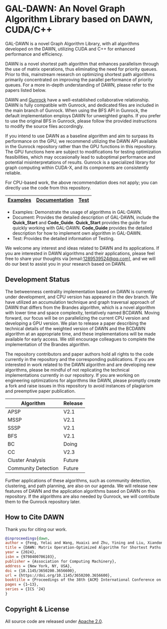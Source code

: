 # GAL-DAWN: An Novel Graph Algorithm Library based on DAWN, CUDA/C++

GAL-DAWN is a novel Graph Algorithm Library, with all algorithms developed on the DAWN, utilizing CUDA and C++ for enhanced performance and efficiency.

DAWN is a novel shortest path algorithm that enhances parallelism through the use of matrix operations, thus eliminating the need for priority queues. Prior to this, mainstream research on optimizing shortest path algorithms primarily concentrated on improving the parallel performance of priority queues. For a more in-depth understanding of DAWN, please refer to the papers listed below.

DAWN and [Gunrock](https://github.com/gunrock/gunrock) have a well-established collaborative relationship. DAWN is fully compatible with Gunrock, and dedicated files are included in the main branch of Gunrock. When using the BFS API in Gunrock, the default implementation employs DAWN for unweighted graphs. If you prefer to use the original BFS in Gunrock, please follow the provided instructions to modify the source files accordingly.

If you intend to use DAWN as a baseline algorithm and aim to surpass its performance on the GPU, we recommend utilizing the DAWN API available in the Gunrock repository rather than the GPU functions in this repository. The GPU functions here are subject to modifications for testing optimization feasibilities, which may occasionally lead to suboptimal performance and potential misinterpretations of results. Gunrock is a specialized library for graph computing within CUDA-X, and its components are consistently reliable. 

For CPU-based work, the above recommendation does not apply; you can directly use the code from this repository.

| [**Examples**](https://github.com/lxrzlyr/DAWN-An-Noval-SSSP-APSP-Algorithm/tree/dev/algorithm) | [**Documentation**](https://github.com/lxrzlyr/DAWN-An-Noval-SSSP-APSP-Algorithm/tree/dev/document) | [**Test**](https://github.com/lxrzlyr/DAWN-An-Noval-SSSP-APSP-Algorithm/tree/dev/test) |
| ----------------------------------------------------------------------------------------------- | --------------------------------------------------------------------------------------------------- | -------------------------------------------------------------------------------------- |
- Examples: Demonstrate the usage of algorithms in GAL-DAWN.
- Document: Provides the detailed description of GAL-DAWN, include the **Quick_Start** and **Code_Guide**. **Quick_Start** provides the guide for quickly working with GAL-DAWN. **Code_Guide** provides the detailed description for how to implement own algorithm in GAL-DAWN.
- Test: Provides the detailed information of Testing.

We welcome any interest and ideas related to DAWN and its applications. If you are interested in DAWN algorithms and their applications, please feel free to share your thoughts via [email:1289539524@qq.com], and we will do our best to assist you in your research based on DAWN.


## Development Status

The betweenness centrality implementation based on DAWN is currently under development, and CPU version has appeared in the dev branch. We have utilized an accumulation technique and graph traversal approach of DAWN that differs from the Brandes algorithm, which is a novel algorithm with lower time and space complexity, tentatively named BCDAWN. Moving forward, our focus will be on parallelizing the current CPU version and developing a GPU version. We plan to release a paper describing the technical details of the weighted version of DAWN and the BCDAWN algorithm at an appropriate time, and these implementations will be made available for early access. We still encourage colleagues to complete the implementation of the Brandes algorithm.

The repository contributors and paper authors hold all rights to the code currently in the repository and the corresponding publications. If you are interested in work related to the DAWN algorithm and are developing new algorithms, please be mindful of not replicating the technical implementations currently in our repository. If you are working on engineering optimizations for algorithms like DAWN, please promptly create a fork and raise issues in this repository to avoid instances of plagiarism and preemptive paper publication.

| Algorithm           | Release |
| ------------------- | ------- |
| APSP                | V2.1    |
| MSSP                | V2.1    |
| SSSP                | V2.1    |
| BFS                 | V2.1    |
| BC                  | Doing   |
| CC                  | V2.3    |
| Cluster Analysis    | Future  |
| Community Detection | Future  |

Further applications of these algorithms, such as community detection, clustering, and path planning, are also on our agenda. We will release new features of DAWN and the application algorithms based on DAWN on this repository. If the algorithms are also needed by Gunrock, we will contribute them to the Gunrock repository later.

## How to Cite DAWN
Thank you for citing our work. 

```bibtex
@inproceedings{dawn,
author = {Feng, Yelai and Wang, Huaixi and Zhu, Yining and Liu, Xiandong and Lu, Hongyi and Liu, Qing},
title = {DAWN: Matrix Operation-Optimized Algorithm for Shortest Paths Problem on Unweighted Graphs},
year = {2024},
isbn = {9798400706103},
publisher = {Association for Computing Machinery},
address = {New York, NY, USA},
doi = {10.1145/3650200.3656600}, 
url = {https://doi.org/10.1145/3650200.3656600},
booktitle = {Proceedings of the 38th {ACM} International Conference on Supercomputing,  {ICS} 2024, Kyoto, Japan, June 4-7, 2024},
pages = {1–13},
series = {ICS '24}
}
```

## Copyright & License

All source code are released under [Apache 2.0](https://github.com/lxrzlyr/DAWN-An-Noval-SSSP-APSP-Algorithm/blob/4266d98053678ce76e34be64477ac2364f0f4291/LICENSE).
